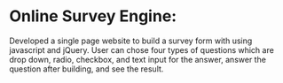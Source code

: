 Online Survey Engine: 
========================
Developed a single page website to build a survey form with using javascript and jQuery. User can chose four types of questions which are drop down, radio, checkbox, and text input for the answer, answer the question after building, and see the result.

